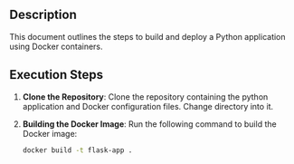 ## Description

This document outlines the steps to build and deploy a Python application using Docker containers.

## Execution Steps

1. **Clone the Repository**: Clone the repository containing the python application and Docker configuration files. Change directory into it.

2. **Building the Docker Image**: Run the following command to build the Docker image:
   ```sh
   docker build -t flask-app .
